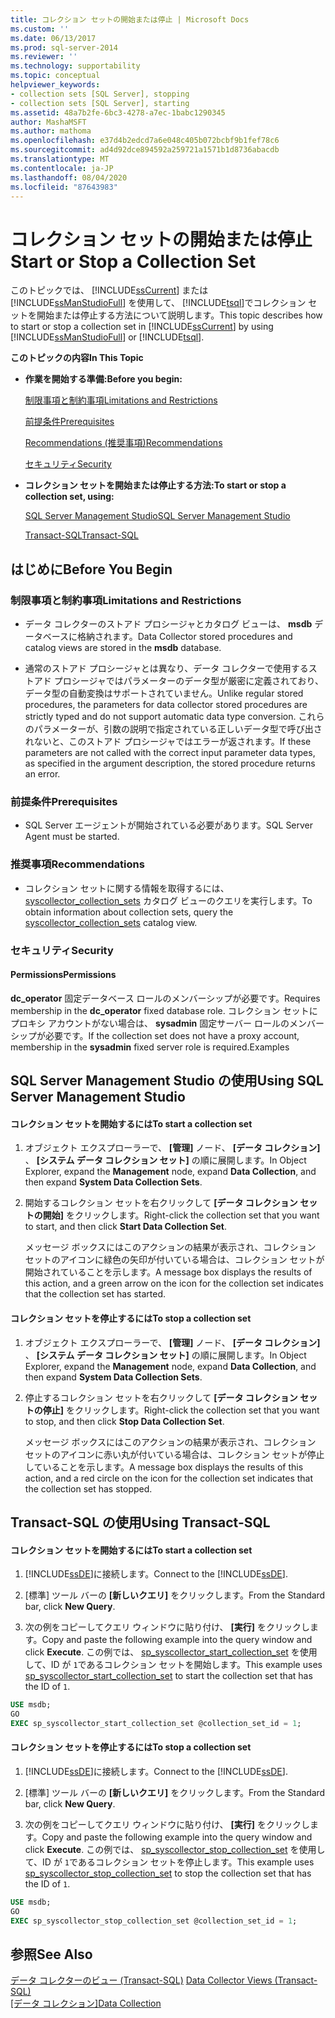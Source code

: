 ```yaml
---
title: コレクション セットの開始または停止 | Microsoft Docs
ms.custom: ''
ms.date: 06/13/2017
ms.prod: sql-server-2014
ms.reviewer: ''
ms.technology: supportability
ms.topic: conceptual
helpviewer_keywords:
- collection sets [SQL Server], stopping
- collection sets [SQL Server], starting
ms.assetid: 48a7b2fe-6bc3-4278-a7ec-1babc1290345
author: MashaMSFT
ms.author: mathoma
ms.openlocfilehash: e37d4b2edcd7a6e048c405b072bcbf9b1fef78c6
ms.sourcegitcommit: ad4d92dce894592a259721a1571b1d8736abacdb
ms.translationtype: MT
ms.contentlocale: ja-JP
ms.lasthandoff: 08/04/2020
ms.locfileid: "87643983"
---
```

# <a name="start-or-stop-a-collection-set"></a><span data-ttu-id="61663-102">コレクション セットの開始または停止</span><span class="sxs-lookup"><span data-stu-id="61663-102">Start or Stop a Collection Set</span></span>
  <span data-ttu-id="61663-103">このトピックでは、 [!INCLUDE[ssCurrent](../../includes/sscurrent-md.md)] または [!INCLUDE[ssManStudioFull](../../includes/ssmanstudiofull-md.md)] を使用して、 [!INCLUDE[tsql](../../includes/tsql-md.md)]でコレクション セットを開始または停止する方法について説明します。</span><span class="sxs-lookup"><span data-stu-id="61663-103">This topic describes how to start or stop a collection set in [!INCLUDE[ssCurrent](../../includes/sscurrent-md.md)] by using [!INCLUDE[ssManStudioFull](../../includes/ssmanstudiofull-md.md)] or [!INCLUDE[tsql](../../includes/tsql-md.md)].</span></span>  
  
 <span data-ttu-id="61663-104">**このトピックの内容**</span><span class="sxs-lookup"><span data-stu-id="61663-104">**In This Topic**</span></span>  
  
-   <span data-ttu-id="61663-105">**作業を開始する準備:**</span><span class="sxs-lookup"><span data-stu-id="61663-105">**Before you begin:**</span></span>  
  
     [<span data-ttu-id="61663-106">制限事項と制約事項</span><span class="sxs-lookup"><span data-stu-id="61663-106">Limitations and Restrictions</span></span>](#Restrictions)  
  
     [<span data-ttu-id="61663-107">前提条件</span><span class="sxs-lookup"><span data-stu-id="61663-107">Prerequisites</span></span>](#Prerequisites)  
  
     [<span data-ttu-id="61663-108">Recommendations (推奨事項)</span><span class="sxs-lookup"><span data-stu-id="61663-108">Recommendations</span></span>](#Recommendations)  
  
     [<span data-ttu-id="61663-109">セキュリティ</span><span class="sxs-lookup"><span data-stu-id="61663-109">Security</span></span>](#Security)  
  
-   <span data-ttu-id="61663-110">**コレクション セットを開始または停止する方法:**</span><span class="sxs-lookup"><span data-stu-id="61663-110">**To start or stop a collection set, using:**</span></span>  
  
     [<span data-ttu-id="61663-111">SQL Server Management Studio</span><span class="sxs-lookup"><span data-stu-id="61663-111">SQL Server Management Studio</span></span>](#SSMSProcedure)  
  
     [<span data-ttu-id="61663-112">Transact-SQL</span><span class="sxs-lookup"><span data-stu-id="61663-112">Transact-SQL</span></span>](#TsqlProcedure)  
  
##  <a name="before-you-begin"></a><a name="BeforeYouBegin"></a> <span data-ttu-id="61663-113">はじめに</span><span class="sxs-lookup"><span data-stu-id="61663-113">Before You Begin</span></span>  
  
###  <a name="limitations-and-restrictions"></a><a name="Restrictions"></a> <span data-ttu-id="61663-114">制限事項と制約事項</span><span class="sxs-lookup"><span data-stu-id="61663-114">Limitations and Restrictions</span></span>  
  
-   <span data-ttu-id="61663-115">データ コレクターのストアド プロシージャとカタログ ビューは、 **msdb** データベースに格納されます。</span><span class="sxs-lookup"><span data-stu-id="61663-115">Data Collector stored procedures and catalog views are stored in the **msdb** database.</span></span>  
  
-   <span data-ttu-id="61663-116">通常のストアド プロシージャとは異なり、データ コレクターで使用するストアド プロシージャではパラメーターのデータ型が厳密に定義されており、データ型の自動変換はサポートされていません。</span><span class="sxs-lookup"><span data-stu-id="61663-116">Unlike regular stored procedures, the parameters for data collector stored procedures are strictly typed and do not support automatic data type conversion.</span></span> <span data-ttu-id="61663-117">これらのパラメーターが、引数の説明で指定されている正しいデータ型で呼び出されないと、このストアド プロシージャではエラーが返されます。</span><span class="sxs-lookup"><span data-stu-id="61663-117">If these parameters are not called with the correct input parameter data types, as specified in the argument description, the stored procedure returns an error.</span></span>  
  
###  <a name="prerequisites"></a><a name="Prerequisites"></a> <span data-ttu-id="61663-118">前提条件</span><span class="sxs-lookup"><span data-stu-id="61663-118">Prerequisites</span></span>  
  
-   <span data-ttu-id="61663-119">SQL Server エージェントが開始されている必要があります。</span><span class="sxs-lookup"><span data-stu-id="61663-119">SQL Server Agent must be started.</span></span>  
  
###  <a name="recommendations"></a><a name="Recommendations"></a> <span data-ttu-id="61663-120">推奨事項</span><span class="sxs-lookup"><span data-stu-id="61663-120">Recommendations</span></span>  
  
-   <span data-ttu-id="61663-121">コレクション セットに関する情報を取得するには、 [syscollector_collection_sets](/sql/relational-databases/system-catalog-views/syscollector-collection-sets-transact-sql) カタログ ビューのクエリを実行します。</span><span class="sxs-lookup"><span data-stu-id="61663-121">To obtain information about collection sets, query the [syscollector_collection_sets](/sql/relational-databases/system-catalog-views/syscollector-collection-sets-transact-sql) catalog view.</span></span>  
  
###  <a name="security"></a><a name="Security"></a> <span data-ttu-id="61663-122">セキュリティ</span><span class="sxs-lookup"><span data-stu-id="61663-122">Security</span></span>  
  
####  <a name="permissions"></a><a name="Permissions"></a> <span data-ttu-id="61663-123">Permissions</span><span class="sxs-lookup"><span data-stu-id="61663-123">Permissions</span></span>  
 <span data-ttu-id="61663-124">**dc_operator** 固定データベース ロールのメンバーシップが必要です。</span><span class="sxs-lookup"><span data-stu-id="61663-124">Requires membership in the **dc_operator** fixed database role.</span></span> <span data-ttu-id="61663-125">コレクション セットにプロキシ アカウントがない場合は、 **sysadmin** 固定サーバー ロールのメンバーシップが必要です。</span><span class="sxs-lookup"><span data-stu-id="61663-125">If the collection set does not have a proxy account, membership in the **sysadmin** fixed server role is required.Examples</span></span>  
  
##  <a name="using-sql-server-management-studio"></a><a name="SSMSProcedure"></a> <span data-ttu-id="61663-126">SQL Server Management Studio の使用</span><span class="sxs-lookup"><span data-stu-id="61663-126">Using SQL Server Management Studio</span></span>  
  
#### <a name="to-start-a-collection-set"></a><span data-ttu-id="61663-127">コレクション セットを開始するには</span><span class="sxs-lookup"><span data-stu-id="61663-127">To start a collection set</span></span>  
  
1.  <span data-ttu-id="61663-128">オブジェクト エクスプローラーで、 **[管理]** ノード、 **[データ コレクション]** 、 **[システム データ コレクション セット]** の順に展開します。</span><span class="sxs-lookup"><span data-stu-id="61663-128">In Object Explorer, expand the **Management** node, expand **Data Collection**, and then expand **System Data Collection Sets**.</span></span>  
  
2.  <span data-ttu-id="61663-129">開始するコレクション セットを右クリックして **[データ コレクション セットの開始]** をクリックします。</span><span class="sxs-lookup"><span data-stu-id="61663-129">Right-click the collection set that you want to start, and then click **Start Data Collection Set**.</span></span>  
  
     <span data-ttu-id="61663-130">メッセージ ボックスにはこのアクションの結果が表示され、コレクション セットのアイコンに緑色の矢印が付いている場合は、コレクション セットが開始されていることを示します。</span><span class="sxs-lookup"><span data-stu-id="61663-130">A message box displays the results of this action, and a green arrow on the icon for the collection set indicates that the collection set has started.</span></span>  
  
#### <a name="to-stop-a-collection-set"></a><span data-ttu-id="61663-131">コレクション セットを停止するには</span><span class="sxs-lookup"><span data-stu-id="61663-131">To stop a collection set</span></span>  
  
1.  <span data-ttu-id="61663-132">オブジェクト エクスプローラーで、 **[管理]** ノード、 **[データ コレクション]** 、 **[システム データ コレクション セット]** の順に展開します。</span><span class="sxs-lookup"><span data-stu-id="61663-132">In Object Explorer, expand the **Management** node, expand **Data Collection**, and then expand **System Data Collection Sets**.</span></span>  
  
2.  <span data-ttu-id="61663-133">停止するコレクション セットを右クリックして **[データ コレクション セットの停止]** をクリックします。</span><span class="sxs-lookup"><span data-stu-id="61663-133">Right-click the collection set that you want to stop, and then click **Stop Data Collection Set**.</span></span>  
  
     <span data-ttu-id="61663-134">メッセージ ボックスにはこのアクションの結果が表示され、コレクション セットのアイコンに赤い丸が付いている場合は、コレクション セットが停止していることを示します。</span><span class="sxs-lookup"><span data-stu-id="61663-134">A message box displays the results of this action, and a red circle on the icon for the collection set indicates that the collection set has stopped.</span></span>  
  
##  <a name="using-transact-sql"></a><a name="TsqlProcedure"></a> <span data-ttu-id="61663-135">Transact-SQL の使用</span><span class="sxs-lookup"><span data-stu-id="61663-135">Using Transact-SQL</span></span>  
  
#### <a name="to-start-a-collection-set"></a><span data-ttu-id="61663-136">コレクション セットを開始するには</span><span class="sxs-lookup"><span data-stu-id="61663-136">To start a collection set</span></span>  
  
1.  <span data-ttu-id="61663-137">[!INCLUDE[ssDE](../../../includes/ssde-md.md)]に接続します。</span><span class="sxs-lookup"><span data-stu-id="61663-137">Connect to the [!INCLUDE[ssDE](../../../includes/ssde-md.md)].</span></span>  
  
2.  <span data-ttu-id="61663-138">[標準] ツール バーの **[新しいクエリ]** をクリックします。</span><span class="sxs-lookup"><span data-stu-id="61663-138">From the Standard bar, click **New Query**.</span></span>  
  
3.  <span data-ttu-id="61663-139">次の例をコピーしてクエリ ウィンドウに貼り付け、 **[実行]** をクリックします。</span><span class="sxs-lookup"><span data-stu-id="61663-139">Copy and paste the following example into the query window and click **Execute**.</span></span> <span data-ttu-id="61663-140">この例では、 [sp_syscollector_start_collection_set](/sql/relational-databases/system-stored-procedures/sp-syscollector-start-collection-set-transact-sql) を使用して、ID が `1`であるコレクション セットを開始します。</span><span class="sxs-lookup"><span data-stu-id="61663-140">This example uses [sp_syscollector_start_collection_set](/sql/relational-databases/system-stored-procedures/sp-syscollector-start-collection-set-transact-sql) to start the collection set that has the ID of `1`.</span></span>  
  
```sql  
USE msdb;  
GO  
EXEC sp_syscollector_start_collection_set @collection_set_id = 1;  
```  
  
#### <a name="to-stop-a-collection-set"></a><span data-ttu-id="61663-141">コレクション セットを停止するには</span><span class="sxs-lookup"><span data-stu-id="61663-141">To stop a collection set</span></span>  
  
1.  <span data-ttu-id="61663-142">[!INCLUDE[ssDE](../../../includes/ssde-md.md)]に接続します。</span><span class="sxs-lookup"><span data-stu-id="61663-142">Connect to the [!INCLUDE[ssDE](../../../includes/ssde-md.md)].</span></span>  
  
2.  <span data-ttu-id="61663-143">[標準] ツール バーの **[新しいクエリ]** をクリックします。</span><span class="sxs-lookup"><span data-stu-id="61663-143">From the Standard bar, click **New Query**.</span></span>  
  
3.  <span data-ttu-id="61663-144">次の例をコピーしてクエリ ウィンドウに貼り付け、 **[実行]** をクリックします。</span><span class="sxs-lookup"><span data-stu-id="61663-144">Copy and paste the following example into the query window and click **Execute**.</span></span> <span data-ttu-id="61663-145">この例では、 [sp_syscollector_stop_collection_set](/sql/relational-databases/system-stored-procedures/sp-syscollector-stop-collection-set-transact-sql) を使用して、ID が `1`であるコレクション セットを停止します。</span><span class="sxs-lookup"><span data-stu-id="61663-145">This example uses [sp_syscollector_stop_collection_set](/sql/relational-databases/system-stored-procedures/sp-syscollector-stop-collection-set-transact-sql) to stop the collection set that has the ID of `1`.</span></span>  
  
```sql  
USE msdb;  
GO  
EXEC sp_syscollector_stop_collection_set @collection_set_id = 1;  
```  
  
## <a name="see-also"></a><span data-ttu-id="61663-146">参照</span><span class="sxs-lookup"><span data-stu-id="61663-146">See Also</span></span>  
 <span data-ttu-id="61663-147">[データ コレクターのビュー &#40;Transact-SQL&#41;](/sql/relational-databases/system-catalog-views/data-collector-views-transact-sql) </span><span class="sxs-lookup"><span data-stu-id="61663-147">[Data Collector Views &#40;Transact-SQL&#41;](/sql/relational-databases/system-catalog-views/data-collector-views-transact-sql) </span></span>  
 <span data-ttu-id="61663-148">[[データ コレクション]](data-collection.md)</span><span class="sxs-lookup"><span data-stu-id="61663-148">[Data Collection](data-collection.md)</span></span>  
  
  
